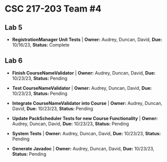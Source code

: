 # CSC 217-203 Team #4

## Lab 5

- **RegistrationManager Unit Tests** | **Owner:** Audrey, Duncan, David, **Due:** 10/16/23, **Status:** Complete
## Lab 6

- **Finish CourseNameValidator** | **Owner:** Audrey, Duncan, David, **Due:** 10/23/23, **Status:** Pending

- **Test CourseNameValidator** | **Owner:** Audrey, Duncan, David, **Due:** 10/23/23, **Status:** Pending

- **Integrate CourseNameValidator into Course** | **Owner:** Audrey, Duncan, David, **Due:** 10/23/23, **Status:** Pending

- **Update PackScheduler Tests for new Course Functionality** | **Owner:** Audrey, Duncan, David, **Due:** 10/23/23, **Status:** Pending

- **System Tests** | **Owner:** Audrey, Duncan, David, **Due:** 10/23/23, **Status:** Pending

- **Generate Javadoc** | **Owner:** Audrey, Duncan, David, **Due:** 10/23/23, **Status:** Pending
